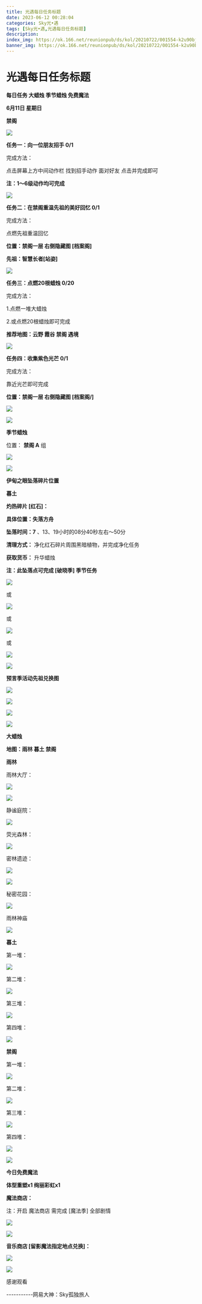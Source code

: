 ```yaml
---
title: 光遇每日任务标题
date: 2023-06-12 00:28:04
categories: Sky光•遇
tags: [Sky光•遇,光遇每日任务标题]
description: 
index_img: https://ok.166.net/reunionpub/ds/kol/20210722/001554-k2u90bj7ay.png?imageView&thumbnail=600x0&type=jpg
banner_img: https://ok.166.net/reunionpub/ds/kol/20210722/001554-k2u90bj7ay.png?imageView&thumbnail=600x0&type=jpg
---
```

# 光遇每日任务标题
**每日任务 大蜡烛 季节蜡烛 免费魔法**

 **6月11日 星期日**

 **禁阁**

![](https://img.166.net/reunionpub/ds/kol/20230611/002256-z94pumlqkn.jpg)

 **任务一：向一位朋友招手 0/1**

完成方法：

点击屏幕上方中间动作栏 找到招手动作 面对好友 点击并完成即可

 **注：1～6级动作均可完成**

![](https://img.166.net/reunionpub/ds/kol/20230611/000515-1502678w3t.jpeg)

 **任务二：在禁阁重温先祖的美好回忆 0/1**

完成方法：

点燃先祖重温回忆

 **位置：禁阁一层   右侧隐藏图 [档案阁]**

 **先祖：智慧长者[站姿]**

![](https://img.166.net/reunionpub/ds/kol/20230611/000733-b8zhlsy6tn.jpeg)

 **任务三：点燃20根蜡烛 0/20**

完成方法：

1.点燃一堆大蜡烛

2.或点燃20根蜡烛即可完成

 **推荐地图：云野 霞谷 禁阁 遇境**

![](https://img.166.net/reunionpub/ds/kol/20230611/000801-cgw9z4bfip.jpg)

 **任务四：收集紫色光芒 0/1**

完成方法：

靠近光芒即可完成

 **位置：禁阁一层 右侧隐藏图 [档案阁/]**

![](https://img.166.net/reunionpub/ds/kol/20230611/000813-ud9pr02lm3.jpeg)

![](https://img.166.net/reunionpub/ds/kol/20230502/053253-tkp31d0r2j.png)

 **季节蜡烛**

位置： **禁阁 A** 组

![](https://img.166.net/reunionpub/ds/kol/20230611/000857-e6zmnwys8t.png)

![](https://img.166.net/reunionpub/ds/kol/20230501/003537-boqnslm12s.png)

 **伊甸之眼坠落碎片位置**

 **暮土**

 **灼热碎片 [红石]：**

 **具体位置：失落方舟**

 **坠落时间：7** 、13、19小时的08分40秒左右～50分

 **清理方式：** 净化红石碎片周围黑暗植物，并完成净化任务

 **获取货币：** 升华蜡烛

 **注：此坠落点可完成  [破晓季] 季节任务**

![](https://img.166.net/reunionpub/ds/kol/20230611/001007-0dnws3fkrz.jpeg)

或

![](https://img.166.net/reunionpub/ds/kol/20230611/001017-epl6zdokuq.jpg)

或

![](https://img.166.net/reunionpub/ds/kol/20230611/001033-ibezgssu4v.jpeg)

或

![](https://img.166.net/reunionpub/ds/kol/20230611/001045-8vlf24uehz.jpeg)

![](https://img.166.net/reunionpub/ds/kol/20230501/003537-boqnslm12s.png)

 **预言季活动先祖兑换图**

![](https://img.166.net/reunionpub/ds/kol/20230610/094842-n3oplyifq5.jpg)

![](https://img.166.net/reunionpub/ds/kol/20230610/094856-ic3ykbfqvn.jpg)

![](https://img.166.net/reunionpub/ds/kol/20230610/094906-97nzhr8oi2.jpg)

![](https://img.166.net/reunionpub/ds/kol/20230501/003537-boqnslm12s.png)

 **大蜡烛**

 **地图：雨林 暮土 禁阁**

 **雨林**

雨林大厅：

![](https://img.166.net/reunionpub/ds/kol/20230610/004942-c6kebswl05.jpeg)

![](https://img.166.net/reunionpub/ds/kol/20230611/001257-5j8e7f4tpm.jpeg)

静谧庭院：

![](https://img.166.net/reunionpub/ds/kol/20230611/001321-sprbg28nvl.jpeg)

荧光森林：

![](https://img.166.net/reunionpub/ds/kol/20230610/005017-l8a45imnzh.jpeg)

密林遗迹：

![](https://img.166.net/reunionpub/ds/kol/20230611/001345-jfakwpct06.jpeg)

![](https://img.166.net/reunionpub/ds/kol/20230610/005040-ysw3kig9pa.jpeg)

秘密花园：

![](https://img.166.net/reunionpub/ds/kol/20230610/005051-w3zsua2vpq.jpeg)

雨林神庙

![](https://img.166.net/reunionpub/ds/kol/20230611/001421-fhkez3toms.jpeg)

 **暮土**

第一堆：

![](https://img.166.net/reunionpub/ds/kol/20230611/001624-ewqji6at5d.jpeg)

第二堆：

![](https://img.166.net/reunionpub/ds/kol/20230611/001631-4ynclrjsqz.jpeg)

第三堆：

![](https://img.166.net/reunionpub/ds/kol/20230611/001636-vso5e084wh.jpeg)

第四堆：

![](https://img.166.net/reunionpub/ds/kol/20230611/001643-dum4yc837g.jpeg)

 **禁阁**

第一堆：

![](https://img.166.net/reunionpub/ds/kol/20230611/001744-3ub7kj2sw9.jpeg)

第二堆：

![](https://img.166.net/reunionpub/ds/kol/20230611/001751-ny3ilophru.jpeg)

第三堆：

![](https://img.166.net/reunionpub/ds/kol/20230611/001759-bi7u4f8cgq.jpeg)

第四堆：

![](https://img.166.net/reunionpub/ds/kol/20230611/001805-2igfl48qu0.jpeg)

![](https://img.166.net/reunionpub/ds/kol/20221018/100256-wzutnocka0.png)

 **今日免费魔法**

 **体型重塑x1 绚丽彩虹x1**

 **魔法商店：**

注：开启 魔法商店 需完成 [魔法季] 全部剧情

![](https://img.166.net/reunionpub/ds/kol/20221018/100559-oibznvdtus.png)

![](https://img.166.net/reunionpub/ds/kol/20230611/001846-0qdu659rvs.jpeg)

 **音乐商店 [留影魔法指定地点兑换]：**

![](https://img.166.net/reunionpub/ds/kol/20230609/235955-ulfrvm74p6.jpeg)

![](https://img.166.net/reunionpub/ds/kol/20230502/235738-ls601349yq.png)

感谢观看

\-----------网易大神：Sky孤独旅人

